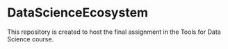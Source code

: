 # DataScienceEcosystem
This repository is created to host the final assignment in the Tools for Data Science course.
